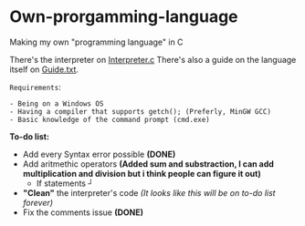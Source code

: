 # Own-prorgamming-language
Making my own "programming language" in C

There's the interpreter on [Interpreter.c](https://github.com/DeetSteve00/Own-prorgamming-language/blob/main/Interpreter.c "INTERPRETER.C")
There's also a guide on the language itself on [Guide.txt](https://github.com/DeetSteve00/Own-prorgamming-language/blob/main/Guide.txt "GUIDE.TXT").

`Requirements`:
```
- Being on a Windows OS
- Having a compiler that supports getch(); (Preferly, MinGW GCC)
- Basic knowledge of the command prompt (cmd.exe)
```

**To-do list:**
  - Add every Syntax error possible **(DONE)**
  - Add aritmethic operators **(Added sum and substraction, I can add multiplication and division but i think people can figure it out)**
    - If statements **┘**
  - **"Clean"** the interpreter's code *(It looks like this will be on to-do list forever)*
  - Fix the comments issue **(DONE)** 
